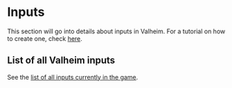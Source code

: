 ﻿# Inputs
This section will go into details about inputs in Valheim. For a tutorial on how to create one, check [here](../../home/tutorials/overview.md).

## List of all Valheim inputs
See the [list of all inputs currently in the game](input-list.md).
